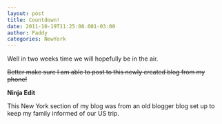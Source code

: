 ```yaml
--- 
layout: post 
title: Countdown! 
date: 2011-10-19T11:25:00.001-03:00
author: Paddy 
categories: NewYork
---
```

Well in two weeks time we will hopefully be in the air. 

~~Better make sure I am able to post to this newly created blog from my phone!~~

**Ninja Edit**

This New York section of my blog was from an old blogger blog set up to keep my family informed of our US trip. 